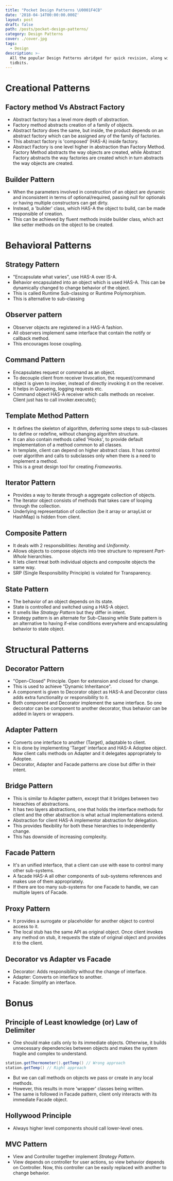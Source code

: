 ```yaml
---
title: "Pocket Design Patterns \U0001F4CB"
date: '2018-04-14T00:00:00.000Z'
layout: post
draft: false
path: /posts/pocket-design-patterns/
category: Design Patterns
cover: ./cover.jpg
tags:
  - Design
description: >-
  All the popular Design Patterns abridged for quick revision, along with some
  tidbits.
---
```


# Creational Patterns

## Factory method Vs Abstract Factory

- Abstract factory has a level more depth of abstraction.
- Factory method abstracts creation of a family of objects.
- Abstract factory does the same, but inside, the product depends on an abstract factory which can be assigned any of the family of factories.
- This abstract factory is 'composed' (HAS-A) inside factory.
- Abstract Factory is one level higher in abstraction than Factory Method. Factory Method abstracts the way objects are created, while Abstract Factory abstracts the way factories are created which in turn abstracts the way objects are created.

## Builder Pattern

- When the parameters involved in construction of an object are dynamic and inconsistent in terms of optional/required, passing null for optionals or having multiple constructors can get dirty.
- Instead, a 'builder' class, which HAS-A the object to build, can be made responsible of creation.
- This can be achieved by fluent methods inside builder class, which act like setter methods on the object to be created.

# Behavioral Patterns

## Strategy Pattern

- "Encapsulate what varies", use HAS-A over IS-A.
- Behavior encapsulated into an object which is used HAS-A. This can be dynamically changed to change behavior of the object.
- This is called Runtime Sub-classing or Runtime Polymorphism.
- This is alternative to sub-classing

## Observer pattern

- Observer objects are registered in a HAS-A fashion.
- All observers implement same interface that contain the notify or callback method.
- This encourages loose coupling.

## Command Pattern

- Encapsulates request or command as an object.
- To decouple client from receiver Invocation, the request/command object is given to invoker, instead of directly invoking it on the receiver.
- It helps in Queueing, logging requests etc.
- Command object HAS-A receiver which calls methods on receiver. Client just has to call invoker.execute();

## Template Method Pattern

- It defines the skeleton of algorithm, deferring some steps to sub-classes to define or redefine, without changing algorithm structure.
- It can also contain methods called 'Hooks', to provide default implementation of a method common to all classes.
- In template, client can depend on higher abstract class. It has control over algorithm and calls to subclasses only when there is a need to implement a method.
- This is a great design tool for creating _Frameworks_.

## Iterator Pattern

- Provides a way to iterate through a aggregate collection of objects.
- The Iterator object consists of methods that takes care of looping through the collection.
- Underlying representation of collection (be it array or arrayList or HashMap) is hidden from client.

## Composite Pattern

- It deals with 2 responsibilities: _Iterating_ and _Uniformity_.
- Allows objects to compose objects into tree structure to represent _Part-Whole_ hierarchies.
- It lets client treat both individual objects and composite objects the same way.
- SRP (Single Responsibility Principle) is violated for Transparency.

## State Pattern

- The behavior of an object depends on its state.
- State is controlled and switched using a HAS-A object.
- It smells like _Strategy Pattern_ but they differ in intent.
- Strategy pattern is an alternate for Sub-Classing while State pattern is an alternative to having if-else conditions everywhere and encapsulating behavior to state object.

# Structural Patterns

## Decorator Pattern

- "Open-Closed" Principle. Open for extension and closed for change.
- This is used to achieve "Dynamic Inheritance".
- A component is given to Decorator object as HAS-A and Decorator class adds extra functionality or responsibility to it.
- Both component and Decorator implement the same interface. So one decorator can be component to another decorator, thus behavior can be added in layers or wrappers.

## Adapter Pattern

- Converts one interface to another (Target), adaptable to client.
- It is done by implementing 'Target' interface and HAS-A Adoptee object. Now client calls methods on Adapter and it delegates appropriately to Adoptee.
- Decorator, Adapter and Facade patterns are close but differ in their intent.

## Bridge Pattern

- This is similar to Adapter pattern, except that it bridges between two hierachies of abstractions.
- It has two layers abstractions, one that holds the interface methods for client and the other abstraction is what actual implementations extend.
- Abstraction for client HAS-A implementor abstraction for delegation.
- This provides flexibility for both these hierarchies to independently change.
- This has downside of increasing complexity.

## Facade Pattern

- It's an unified interface, that a client can use with ease to control many other sub-systems.
- A facade HAS-A all other components of sub-systems references and makes use of them appropriately.
- If there are too many sub-systems for one Facade to handle, we can multiple layers of Facade.

## Proxy Pattern

- It provides a surrogate or placeholder for another object to control access to it.
- The local stub has the same API as original object. Once client invokes any method on stub, it requests the state of original object and provides it to the client.

## Decorator vs Adapter vs Facade

- Decorator: Adds responsibility without the change of interface.
- Adapter: Converts on interface to another.
- Facade: Simplify an interface.

# Bonus

## Principle of Least knowledge (or) Law of Delimiter

- One should make calls only to its immediate objects. Otherwise, it builds unnecessary dependencies between objects and makes the system fragile and complex to understand.

```java:title=lawofdelimiter.java
station.getThermometer().getTemp() // Wrong approach
station.getTemp() // Right approach
```

- But we can call methods on objects we pass or create in any local methods.
- However, this results in more 'wrapper' classes being written.
- The same is followed in Facade pattern, client only interacts with its immediate Facade object.

## Hollywood Principle

- Always higher level components should call lower-level ones.

## MVC Pattern

- View and Controller together implement _Strategy Pattern_.
- View depends on controller for user actions, so view behavior depends on Controller. Now, this controller can be easily replaced with another to change behavior.
